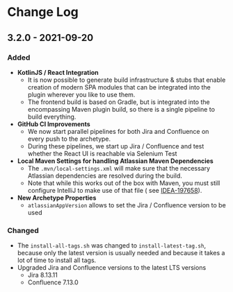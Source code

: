 # Change Log

## 3.2.0 - 2021-09-20

### Added

- **KotlinJS / React Integration**
    - It is now possible to generate build infrastructure & stubs that enable creation of modern SPA modules that can be
      integrated into the plugin wherever you like to use them.
    - The frontend build is based on Gradle, but is integrated into the encompassing Maven plugin build, so there is a
      single pipeline to build everything.
- **GitHub CI Improvements**
    - We now start parallel pipelines for both Jira and Confluence on every push to the archetype.
    - During these pipelines, we start up Jira / Confluence and test whether the React UI is reachable via Selenium Test
- **Local Maven Settings for handling Atlassian Maven Dependencies**
    - The `.mvn/local-settings.xml` will make sure that the necessary Atlassian dependencies are resolved during the
      build.
    - Note that while this works out of the box with Maven, you must still configure IntelliJ to make use of that file (
      see [IDEA-197658](https://youtrack.jetbrains.com/issue/IDEA-197658)).
- **New Archetype Properties**
   - `atlassianAppVersion` allows to set the Jira / Confluence version to be used

### Changed

- The `install-all-tags.sh` was changed to `install-latest-tag.sh`, because only the latest version is usually needed
  and because it takes a lot of time to install all tags.
- Upgraded Jira and Confluence versions to the latest LTS versions
  - Jira 8.13.11
  - Confluence 7.13.0

